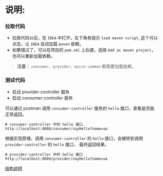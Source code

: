 # 说明: 

### 拉取代码

* 拉取代码以后，在 `IDEA` 中打开，右下角有提示 `load maven script`, 这个可以点击，让 `IDEA` 自动加载 `maven` 依赖。</br>
* 如果错过了，可以在项目的 `pom.xml` 上右键，选择 `Add as maven project`，也可以重新加载依赖。</br>

> **注意：**
> `consumer`、`provider`、`micro-common` 都需要加载依赖。

### 测试代码

* 启动 provider-controller 服务
* 启动 consumer-controller 服务

可以通过 postman 调用 `consumer-controller` 服务的 `hello` 接口，查看是否能正常返回。
```text
# consumer-controller 中的 hello 接口
http://localhost:8088/consumer/sayHello?name=aa
```

根据实现原理，调用 `consumer-controller` 的 `hello` 接口，会被转到调用 `provider-controller` 的 `hello` 接口，
最终返回结果。
```text
# provider-controller 中的 hello 接口
http://localhost:8089/provider/sayHello?name=aa
```

[结构说明](./micro-common/docs/RestClient说明.md)